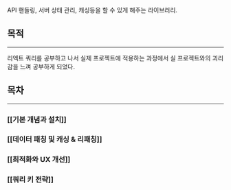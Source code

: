 API 핸들링, 서버 상태 관리, 캐싱등을 할 수 있게 해주는 라이브러리.

## 목적
---
리엑트 쿼리를 공부하고 나서 실제 프로젝트에 적용하는 과정에서 실 프로젝트와의 괴리감을 느껴 공부하게 되었다.

## 목차
---
### [[기본 개념과 설치]]

### [[데이터 패칭 및 캐싱 & 리패칭]]

### [[최적화와 UX 개선]]

### [[쿼리 키 전략]]